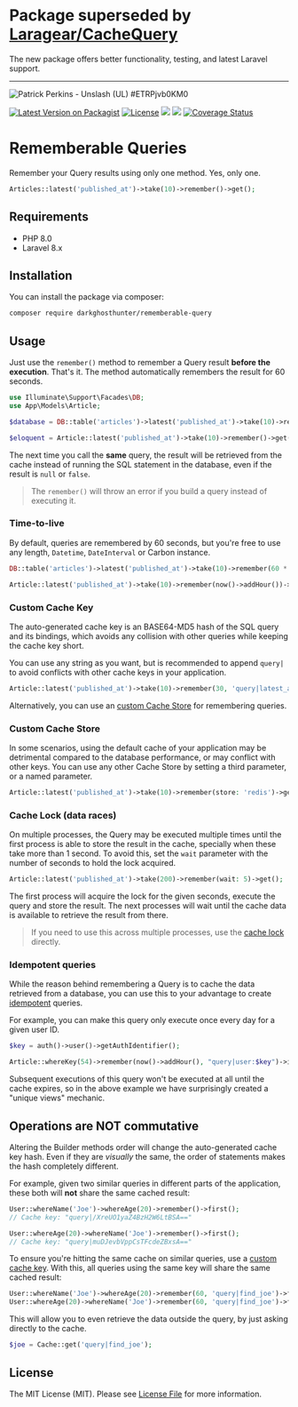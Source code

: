 # Package superseded by [Laragear/CacheQuery](https://github.com/Laragear/CacheQuery)

The new package offers better functionality, testing, and latest Laravel support.

---

![Patrick Perkins - Unslash (UL) #ETRPjvb0KM0](https://images.unsplash.com/photo-1503551723145-6c040742065b?ixlib=rb-1.2.1&auto=format&fit=crop&w=1350&q=80&q=80&w=1280&h=400)

[![Latest Version on Packagist](https://img.shields.io/packagist/v/darkghosthunter/rememberable-query.svg?style=flat-square)](https://packagist.org/packages/darkghosthunter/rememberable-query) [![License](https://poser.pugx.org/darkghosthunter/rememberable-query/license)](https://packagist.org/packages/darkghosthunter/rememberable-query)
![](https://img.shields.io/packagist/php-v/darkghosthunter/rememberable-query.svg)
 ![](https://github.com/DarkGhostHunter/RememberableQuery/workflows/PHP%20Composer/badge.svg)
[![Coverage Status](https://coveralls.io/repos/github/DarkGhostHunter/RememberableQuery/badge.svg?branch=master)](https://coveralls.io/github/DarkGhostHunter/RememberableQuery?branch=master)

# Rememberable Queries

Remember your Query results using only one method. Yes, only one.

```php
Articles::latest('published_at')->take(10)->remember()->get();
```

## Requirements

* PHP 8.0
* Laravel 8.x

## Installation

You can install the package via composer:

```bash
composer require darkghosthunter/rememberable-query
```

## Usage

Just use the `remember()` method to remember a Query result **before the execution**. That's it. The method automatically remembers the result for 60 seconds.

```php
use Illuminate\Support\Facades\DB;
use App\Models\Article;

$database = DB::table('articles')->latest('published_at')->take(10)->remember()->get();

$eloquent = Article::latest('published_at')->take(10)->remember()->get();
```

The next time you call the **same** query, the result will be retrieved from the cache instead of running the SQL statement in the database, even if the result is `null` or `false`.

> The `remember()` will throw an error if you build a query instead of executing it.

### Time-to-live

By default, queries are remembered by 60 seconds, but you're free to use any length, `Datetime`, `DateInterval` or Carbon instance.

```php
DB::table('articles')->latest('published_at')->take(10)->remember(60 * 60)->get();

Article::latest('published_at')->take(10)->remember(now()->addHour())->get();
```

### Custom Cache Key

The auto-generated cache key is an BASE64-MD5 hash of the SQL query and its bindings, which avoids any collision with other queries while keeping the cache key short. 

You can use any string as you want, but is recommended to append `query|` to avoid conflicts with other cache keys in your application.

```php
Article::latest('published_at')->take(10)->remember(30, 'query|latest_articles')->get();
```

Alternatively, you can use an [custom Cache Store](#custom-cache-store) for remembering queries.

### Custom Cache Store

In some scenarios, using the default cache of your application may be detrimental compared to the database performance, or may conflict with other keys. You can use any other Cache Store by setting a third parameter, or a named parameter.

```php
Article::latest('published_at')->take(10)->remember(store: 'redis')->get();
```

### Cache Lock (data races)

On multiple processes, the Query may be executed multiple times until the first process is able to store the result in the cache, specially when these take more than 1 second. To avoid this, set the `wait` parameter with the number of seconds to hold the lock acquired.

```php
Article::latest('published_at')->take(200)->remember(wait: 5)->get();
```

The first process will acquire the lock for the given seconds, execute the query and store the result. The next processes will wait until the cache data is available to retrieve the result from there.

> If you need to use this across multiple processes, use the [cache lock](https://laravel.com/docs/cache#managing-locks-across-processes) directly.

### Idempotent queries

While the reason behind remembering a Query is to cache the data retrieved from a database, you can use this to your advantage to create [idempotent](https://en.wikipedia.org/wiki/Idempotence) queries.

For example, you can make this query only execute once every day for a given user ID.

```php
$key = auth()->user()->getAuthIdentifier();

Article::whereKey(54)->remember(now()->addHour(), "query|user:$key")->increment('unique_views');
```

Subsequent executions of this query won't be executed at all until the cache expires, so in the above example we have surprisingly created a "unique views" mechanic.

## Operations are **NOT** commutative

Altering the Builder methods order will change the auto-generated cache key hash. Even if they are _visually_ the same, the order of statements makes the hash completely different.

For example, given two similar queries in different parts of the application, these both will **not** share the same cached result:

```php
User::whereName('Joe')->whereAge(20)->remember()->first();
// Cache key: "query|/XreUO1yaZ4BzH2W6LtBSA=="

User::whereAge(20)->whereName('Joe')->remember()->first();
// Cache key: "query|muDJevbVppCsTFcdeZBxsA=="
```

To ensure you're hitting the same cache on similar queries, use a [custom cache key](#custom-cache-key). With this, all queries using the same key will share the same cached result:

```php
User::whereName('Joe')->whereAge(20)->remember(60, 'query|find_joe')->first();
User::whereAge(20)->whereName('Joe')->remember(60, 'query|find_joe')->first();
```

This will allow you to even retrieve the data outside the query, by just asking directly to the cache.

```php
$joe = Cache::get('query|find_joe');
```

## License

The MIT License (MIT). Please see [License File](LICENSE.md) for more information.
